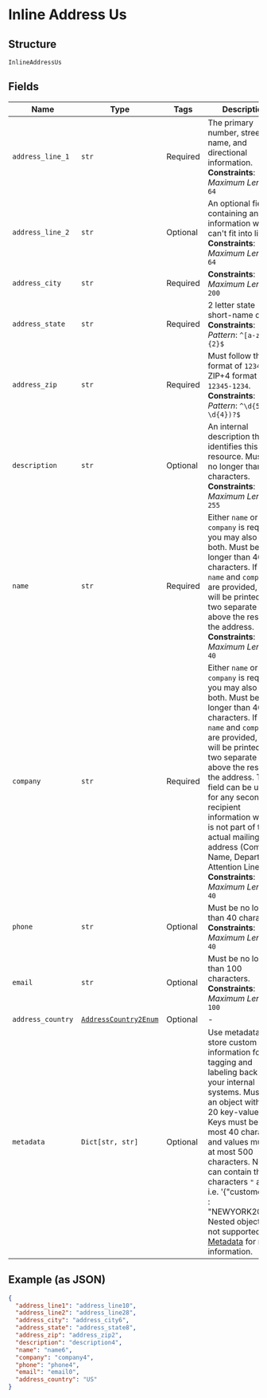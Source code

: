 
# Inline Address Us

## Structure

`InlineAddressUs`

## Fields

| Name | Type | Tags | Description |
|  --- | --- | --- | --- |
| `address_line_1` | `str` | Required | The primary number, street name, and directional information.<br>**Constraints**: *Maximum Length*: `64` |
| `address_line_2` | `str` | Optional | An optional field containing any information which can't fit into line 1.<br>**Constraints**: *Maximum Length*: `64` |
| `address_city` | `str` | Required | **Constraints**: *Maximum Length*: `200` |
| `address_state` | `str` | Required | 2 letter state short-name code<br>**Constraints**: *Pattern*: `^[a-zA-Z]{2}$` |
| `address_zip` | `str` | Required | Must follow the ZIP format of `12345` or ZIP+4 format of `12345-1234`.<br>**Constraints**: *Pattern*: `^\d{5}(-\d{4})?$` |
| `description` | `str` | Optional | An internal description that identifies this resource. Must be no longer than 255 characters.<br>**Constraints**: *Maximum Length*: `255` |
| `name` | `str` | Required | Either `name` or `company` is required, you may also add both. Must be no longer than 40 characters. If both `name` and `company` are provided, they will be printed on two separate lines above the rest of the address.<br>**Constraints**: *Maximum Length*: `40` |
| `company` | `str` | Required | Either `name` or `company` is required, you may also add both. Must be no longer than 40 characters. If both `name` and `company` are provided, they will be printed on two separate lines above the rest of the address. This field can be used for any secondary recipient information which is not part of the actual mailing address (Company Name, Department, Attention Line, etc).<br>**Constraints**: *Maximum Length*: `40` |
| `phone` | `str` | Optional | Must be no longer than 40 characters.<br>**Constraints**: *Maximum Length*: `40` |
| `email` | `str` | Optional | Must be no longer than 100 characters.<br>**Constraints**: *Maximum Length*: `100` |
| `address_country` | [`AddressCountry2Enum`](../../doc/models/address-country-2-enum.md) | Optional | - |
| `metadata` | `Dict[str, str]` | Optional | Use metadata to store custom information for tagging and labeling back to your internal systems. Must be an object with up to 20 key-value pairs. Keys must be at most 40 characters and values must be at most 500 characters. Neither can contain the characters `"` and `\`. i.e. '{"customer_id" : "NEWYORK2015"}' Nested objects are not supported.  See [Metadata](#section/Metadata) for more information. |

## Example (as JSON)

```json
{
  "address_line1": "address_line10",
  "address_line2": "address_line28",
  "address_city": "address_city6",
  "address_state": "address_state8",
  "address_zip": "address_zip2",
  "description": "description4",
  "name": "name6",
  "company": "company4",
  "phone": "phone4",
  "email": "email0",
  "address_country": "US"
}
```

